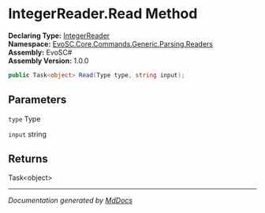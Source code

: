 ﻿<!--  
  <auto-generated>   
    The contents of this file were generated by a tool.  
    Changes to this file may be list if the file is regenerated  
  </auto-generated>   
-->

# IntegerReader.Read Method

**Declaring Type:** [IntegerReader](../index.md)  
**Namespace:** [EvoSC.Core.Commands.Generic.Parsing.Readers](../../index.md)  
**Assembly:** EvoSC\#  
**Assembly Version:** 1.0.0

```csharp
public Task<object> Read(Type type, string input);
```

## Parameters

`type`  Type

`input`  string

## Returns

Task\<object\>

___

*Documentation generated by [MdDocs](https://github.com/ap0llo/mddocs)*
